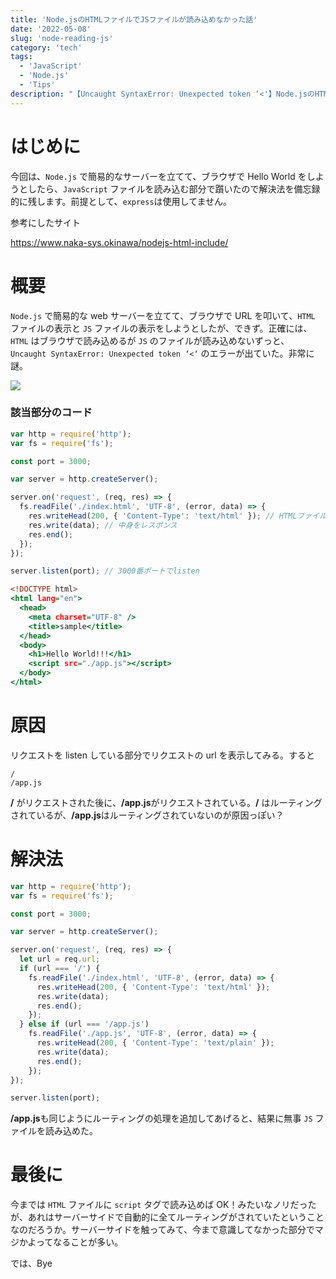 ```yaml
---
title: 'Node.jsのHTMLファイルでJSファイルが読み込めなかった話'
date: '2022-05-08'
slug: 'node-reading-js'
category: 'tech'
tags:
  - 'JavaScript'
  - 'Node.js'
  - 'Tips'
description: "【Uncaught SyntaxError: Unexpected token ‘<'】Node.jsのHTMLファイルでJSファイルが読み込めなかったことがあったので、解決法を残しときます。"
---
```


# はじめに

今回は、`Node.js` で簡易的なサーバーを立てて、ブラウザで Hello World をしようとしたら、`JavaScript` ファイルを読み込む部分で躓いたので解決法を備忘録的に残します。前提として、`express`は使用してません。

参考にしたサイト

https://www.naka-sys.okinawa/nodejs-html-include/

# 概要

`Node.js` で簡易的な web サーバーを立てて、ブラウザで URL を叩いて、`HTML` ファイルの表示と `JS` ファイルの表示をしようとしたが、できず。正確には、`HTML` はブラウザで読み込めるが `JS` のファイルが読み込めないずっと、 `Uncaught SyntaxError: Unexpected token ‘<‘` のエラーが出ていた。非常に謎。

<img src="@image/1.png">

### 該当部分のコード

```javascript:index.js
var http = require('http');
var fs = require('fs');

const port = 3000;

var server = http.createServer();

server.on('request', (req, res) => {
  fs.readFile('./index.html', 'UTF-8', (error, data) => {
    res.writeHead(200, { 'Content-Type': 'text/html' }); // HTMLファイル読み込み
    res.write(data); // 中身をレスポンス
    res.end();
  });
});

server.listen(port); // 3000番ポートでlisten
```

```html:index.html
<!DOCTYPE html>
<html lang="en">
  <head>
    <meta charset="UTF-8" />
    <title>sample</title>
  </head>
  <body>
    <h1>Hello World!!!</h1>
    <script src="./app.js"></script>
  </body>
</html>
```

# 原因

リクエストを listen している部分でリクエストの url を表示してみる。すると

```
/
/app.js
```

**/** がリクエストされた後に、**/app.js**がリクエストされている。**/** はルーティングされているが、**/app.js**はルーティングされていないのが原因っぽい？

# 解決法

```javascript:index.js
var http = require('http');
var fs = require('fs');

const port = 3000;

var server = http.createServer();

server.on('request', (req, res) => {
  let url = req.url;
  if (url === '/') {
    fs.readFile('./index.html', 'UTF-8', (error, data) => {
      res.writeHead(200, { 'Content-Type': 'text/html' });
      res.write(data);
      res.end();
    });
  } else if (url === '/app.js')
    fs.readFile('./app.js', 'UTF-8', (error, data) => {
      res.writeHead(200, { 'Content-Type': 'text/plain' });
      res.write(data);
      res.end();
    });
});

server.listen(port);
```

**/app.js**も同じようにルーティングの処理を追加してあげると、結果に無事 `JS` ファイルを読み込めた。

# 最後に

今までは `HTML` ファイルに `script` タグで読み込めば OK！みたいなノリだったが、あれはサーバーサイドで自動的に全てルーティングがされていたということなのだろうか。サーバーサイドを触ってみて、今まで意識してなかった部分でマジかよってなることが多い。

では、Bye
